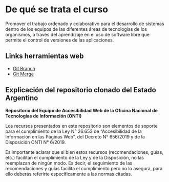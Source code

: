# De qué se trata el curso

Promover el trabajo ordenado y colaborativo para el desarrollo de sistemas dentro de los equipos de las diferentes áreas de tecnologías de los organismos, a través del aprendizaje en el uso de software libre que permite el control de versiones de las aplicaciones.

## Links herramientas web
- [Git Branch](https://www.w3schools.com/git/git_branch.asp?remote=github)
- [Git Merge](https://www.w3schools.com/git/git_branch_merge.asp?remote=github)

## Explicación del repositorio clonado del Estado Argentino

**Repositorio del Equipo de Accesibilidad Web de la Oficina Nacional de Tecnologías de Información (ONTI)**

Los recursos presentados en este repositorio son elementos de soporte para el cumplimiento de la Ley N° 26.653 de “Accesibilidad de la Información en las Páginas Web”, del Decreto N° 656/2019 y de la Disposición ONTI N° 6/2019.

Es importante aclarar que si bien estos recursos (recomendaciones, guías, etc.) facilitan el cumplimiento de la Ley y de la Disposición, no las reemplazan de ningún modo. Es decir, el seguimiento de las recomendaciones y guías facilita el cumplimiento pero no lo asegura, para ello deberás referirte específicamente a las normas citadas.


